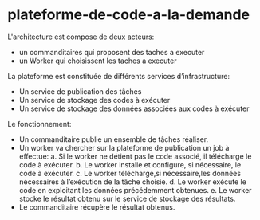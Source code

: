 # plateforme-de-code-a-la-demande

L'architecture est compose de deux acteurs:
- un commanditaires qui proposent des taches a executer
- un Worker qui choisissent les taches a executer

La plateforme est constituée de différents services d’infrastructure:
- Un service de publication des tâches
- Un service de stockage des codes à exécuter
- Un service de stockage des données associées aux codes à exécuter


Le fonctionnement:
- Un commanditaire publie un ensemble de tâches réaliser.
- Un worker va chercher sur la plateforme de publication un job à effectue:
  a. Si le worker ne détient pas le code associé, il télécharge le code à exécuter.
  b. Le worker installe et configure, si nécessaire, le code à exécuter.
  c. Le worker télécharge,si nécessaire,les données nécessaires à l’exécution de la tâche choisie.
  d. Le worker exécute le code en exploitant les données précédemment obtenues.
  e. Le worker stocke le résultat obtenu sur le service de stockage des résultats.
- Le commanditaire récupère le résultat obtenus.
 

